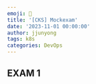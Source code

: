 ```yaml
---
emoji: 🧢
title: '[CKS] Mockexam' 
date: '2023-11-01 00:00:00'
author: jjunyong
tags: k8s
categories: DevOps
---
```


## EXAM 1